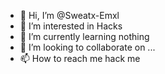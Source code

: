 - 👋 Hi, I’m @Sweatx-Emxl
- 👀 I’m interested in Hacks
- 🌱 I’m currently learning nothing
- 💞️ I’m looking to collaborate on ...
- 📫 How to reach me hack me

<!---
Sweatx-Emxl/Sweatx-Emxl is a ✨ special ✨ repository because its `README.md` (this file) appears on your GitHub profile.
You can click the Preview link to take a look at your changes.
--->
